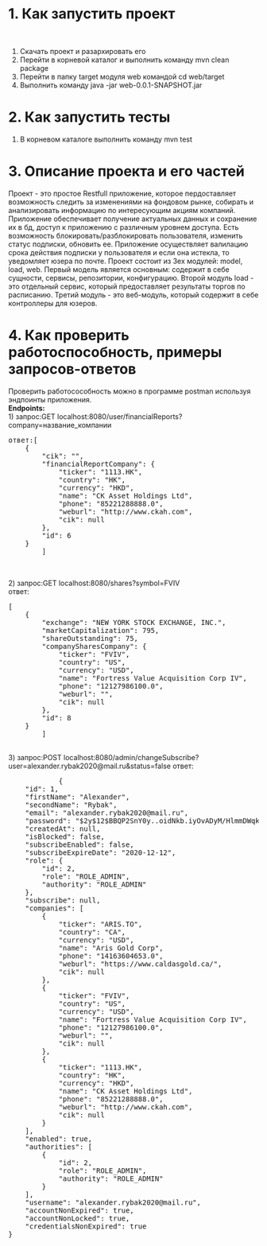 <h1>1. Как запустить проект</h1><br>
	<ol>
		<li>Скачать проект и разархировать его</li>
		<li>Перейти в корневой каталог и выполнить команду mvn clean package</li>
		<li>Перейти в папку target модуля web командой cd web/target</li>
		<li>Выполнить команду java -jar web-0.0.1-SNAPSHOT.jar</li>
	</ol>
<h1>2. Как запустить тесты</h1>
	<ol>
		<li>В корневом каталоге выполнить команду mvn test</li>
	</ol>
<h1>3. Описание проекта и его частей</h1>
	<p>
		Проект - это простое Restfull приложение, которое пердоставляет возможность следить за изменениями на фондовом рынке, 
		собирать и анализировать информацию по интересующим акциям компаний. Приложение обеспечивает получение актуальных данных и сохранение их в бд,
		доступ к приложению с различным уровнем доступа. Есть возможность блокировать/разблокировать пользователя, изменить статус подписки, обновить ее.
		Приложение осуществляет валилацию срока действия подписки у пользователя и если она истекла, то уведомляет юзера по почте.
		Проект состоит из 3ех модулей: model, load, web. Первый модель является основным: содержит в себе сущности, сервисы, репозитории, конфигурацию.
		Второй модуль load - это отдельный сервис, который предоставляет результаты торгов по расписанию.
		Третий модуль - это веб-модуль, который содержит в себе контроллеры для юзеров.
	</p>
<h1>4. Как проверить работоспособность, примеры запросов-ответов</h1>
		Проверить работосособность можно в программе postman используя эндпоинты приложения.<br>
		<strong>Endpoints:</strong><br>
		1) запрос:GET localhost:8080/user/financialReports?company=название_компании<br>
		<pre>ответ:[
    {
        "cik": "",
        "financialReportCompany": {
            "ticker": "1113.HK",
            "country": "HK",
            "currency": "HKD",
            "name": "CK Asset Holdings Ltd",
            "phone": "85221288888.0",
            "weburl": "http://www.ckah.com",
            "cik": null
        },
        "id": 6
    }
		]
		</pre><br>
		2) запрос:GET localhost:8080/shares?symbol=FVIV<br>
		ответ: 
		<pre>[
    {
        "exchange": "NEW YORK STOCK EXCHANGE, INC.",
        "marketCapitalization": 795,
        "shareOutstanding": 75,
        "companySharesCompany": {
            "ticker": "FVIV",
            "country": "US",
            "currency": "USD",
            "name": "Fortress Value Acquisition Corp IV",
            "phone": "12127986100.0",
            "weburl": "",
            "cik": null
        },
        "id": 8
    }
		]</pre><br>
		3) запрос:POST localhost:8080/admin/changeSubscribe?user=alexander.rybak2020@mail.ru&status=false
		ответ:
		<pre>
			{
    "id": 1,
    "firstName": "Alexander",
    "secondName": "Rybak",
    "email": "alexander.rybak2020@mail.ru",
    "password": "$2y$12$BBQP2SnY0y..oidNkb.iyOvADyM/HlmmDWqkGrppOEzgijeabLhnK",
    "createdAt": null,
    "isBlocked": false,
    "subscribeEnabled": false,
    "subscribeExpireDate": "2020-12-12",
    "role": {
        "id": 2,
        "role": "ROLE_ADMIN",
        "authority": "ROLE_ADMIN"
    },
    "subscribe": null,
    "companies": [
        {
            "ticker": "ARIS.TO",
            "country": "CA",
            "currency": "USD",
            "name": "Aris Gold Corp",
            "phone": "14163604653.0",
            "weburl": "https://www.caldasgold.ca/",
            "cik": null
        },
        {
            "ticker": "FVIV",
            "country": "US",
            "currency": "USD",
            "name": "Fortress Value Acquisition Corp IV",
            "phone": "12127986100.0",
            "weburl": "",
            "cik": null
        },
        {
            "ticker": "1113.HK",
            "country": "HK",
            "currency": "HKD",
            "name": "CK Asset Holdings Ltd",
            "phone": "85221288888.0",
            "weburl": "http://www.ckah.com",
            "cik": null
        }
    ],
    "enabled": true,
    "authorities": [
        {
            "id": 2,
            "role": "ROLE_ADMIN",
            "authority": "ROLE_ADMIN"
        }
    ],
    "username": "alexander.rybak2020@mail.ru",
    "accountNonExpired": true,
    "accountNonLocked": true,
    "credentialsNonExpired": true
}
		</pre>
